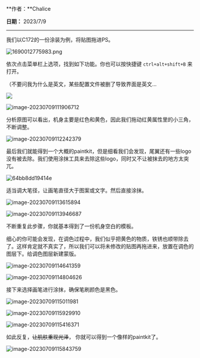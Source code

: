 **作者：**Chalice

**日期：** 2023/7/9

---

我们以C172的一份涂装为例，将贴图拖进PS。

![1690012775983.png](https://bu.dusays.com/2023/07/22/64bb8c72b6867.png)

依次点击菜单栏上选项，找到如下功能。你也可以按快捷键 `ctrl+alt+shift+B` 来打开。

（不要问我为什么是英文，某些配置文件被删了导致界面是英文...

![](https://bu.dusays.com/2023/07/22/64bb8d88c367a.png)

![image-20230709111906712](https://bu.dusays.com/2023/07/22/64bb8d95a3b2c.png)

分析原图可以看出，机身主要是红色和黄色，因此我们拖动红黄属性里的小三角，不断调整。

![image-20230709112242379](https://bu.dusays.com/2023/07/22/64bb8da052e38.png)

最后我们就能得到一个大概的paintkit，但是细看我们会发现，尾翼还有一些logo没有被去除。我们使用涂抹工具来去除这些logo，同时又不让被抹去的地方太突兀。

![64bb8dd19414e](https://bu.dusays.com/2023/07/22/64bb8dd19414e.png)

适当调大笔径，让画笔直径大于图案或文字。然后直接涂抹。

![image-20230709113615894](https://bu.dusays.com/2023/07/22/64bb944cea42a.png)

![image-20230709113946687](https://bu.dusays.com/2023/07/22/64bb8ded9512c.png)

不断重复此步骤，你就基本得到了一份机身空白的模板。

细心的你可能会发现，在调色过程中，我们似乎把黄色的物质，铁锈也顺带除去了。这样肯定就不真实了，所以我们可以将未修改的贴图再拖进来，放置在调色的图层下。给调色图层新建蒙版。

![image-20230709114641359](https://img1.imgtp.com/2023/07/09/Z3H0g73N.png)

![image-20230709114804626](https://img1.imgtp.com/2023/07/09/s6rfllEl.png)

接下来选择画笔进行涂抹，确保笔刷颜色是黑色。

![image-20230709115011981](https://img1.imgtp.com/2023/07/09/hk7qGYqE.png)

![image-20230709115929910](https://img1.imgtp.com/2023/07/09/dVcVWiCq.png)

![image-20230709115416371](https://img1.imgtp.com/2023/07/09/ooxz0diE.png)

如此反复，~~让肌肤重现光泽~~， 你就可以得到一个像样的paintkit了。

![image-20230709115843759](https://img1.imgtp.com/2023/07/09/W6dKDbSK.png)